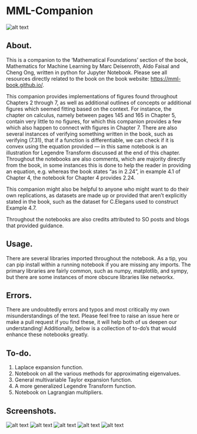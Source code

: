 # MML-Companion

![alt text](https://mml-book.github.io/static/images/mml-book-cover.jpg)

## About.
This is a companion to the ‘Mathematical Foundations’ section of the book, Mathematics for Machine Learning by Marc Deisenroth, Aldo Faisal and Cheng Ong, written in python for Jupyter Notebook. Please see all resources directly related to the book on the book website: https://mml-book.github.io/. 

This companion provides implementations of figures found throughout Chapters 2 through 7, as well as additional outlines of concepts or additional figures which seemed fitting based on the context. For instance, the chapter on calculus, namely between pages 145 and 165 in Chapter 5, contain very little to no figures, for which this companion provides a few which also happen to connect with figures in Chapter 7. There are also several instances of verifying something written in the book, such as verifying (7.31), that if a function is differentiable, we can check if it is convex using the equation provided — in this same notebook is an illustration for Legendre Transform discussed at the end of this chapter. Throughout the notebooks are also comments, which are majority directly from the book, in some instances this is done to help the reader in providing an equation, e.g. whereas the book states “as in 2.24”, in example 4.1 of Chapter 4, the notebook for Chapter 4 provides 2.24.

This companion might also be helpful to anyone who might want to do their own replications, as datasets are made up or provided that aren’t explicitly stated in the book, such as the dataset for C.Elegans used to construct Example 4.7. 

Throughout the notebooks are also credits attributed to SO posts and blogs that provided guidance.

## Usage.
There are several libraries imported throughout the notebook. As a tip, you can pip install within a running notebook if you are missing any imports. The primary libraries are fairly common, such as numpy, matplotlib, and sympy, but there are some instances of more obscure libraries like networkx. 

## Errors.
There are undoubtedly errors and typos and most critically my own misunderstandings of the text. Please feel free to raise an issue here or make a pull request if you find these, it will help both of us deepen our understanding! Additionally, below is a collection of to-do’s that would enhance these notebooks greatly. 

## To-do.
1. Laplace expansion function.
2. Notebook on all the various methods for approximating eigenvalues. 
3. General multivariable Taylor expansion function.
4. A more generalized Legendre Transform function.
5. Notebook on Lagrangian multipliers. 

## Screenshots. 
![alt text](https://github.com/vbartle/MML-Companion/blob/master/screenshots/companion1.png?raw=true)
![alt text](https://github.com/vbartle/MML-Companion/blob/master/screenshots/companion2.png?raw=true)
![alt text](https://github.com/vbartle/MML-Companion/blob/master/screenshots/companion3.png?raw=true)
![alt text](https://github.com/vbartle/MML-Companion/blob/master/screenshots/companion4.png?raw=true)
![alt text](https://github.com/vbartle/MML-Companion/blob/master/screenshots/companion5.png?raw=true)
